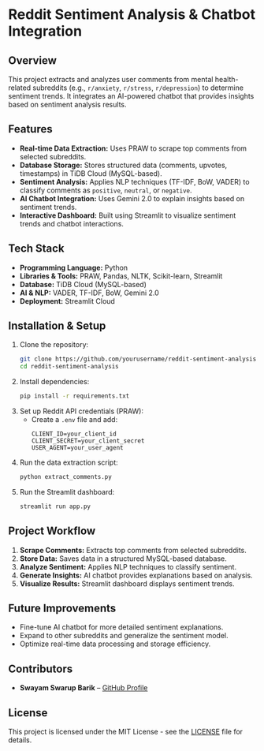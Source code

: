 # Reddit Sentiment Analysis & Chatbot Integration

## Overview
This project extracts and analyzes user comments from mental health-related subreddits (e.g., `r/anxiety`, `r/stress`, `r/depression`) to determine sentiment trends. It integrates an AI-powered chatbot that provides insights based on sentiment analysis results.

## Features
- **Real-time Data Extraction:** Uses PRAW to scrape top comments from selected subreddits.
- **Database Storage:** Stores structured data (comments, upvotes, timestamps) in TiDB Cloud (MySQL-based).
- **Sentiment Analysis:** Applies NLP techniques (TF-IDF, BoW, VADER) to classify comments as `positive`, `neutral`, or `negative`.
- **AI Chatbot Integration:** Uses Gemini 2.0 to explain insights based on sentiment trends.
- **Interactive Dashboard:** Built using Streamlit to visualize sentiment trends and chatbot interactions.

## Tech Stack
- **Programming Language:** Python
- **Libraries & Tools:** PRAW, Pandas, NLTK, Scikit-learn, Streamlit
- **Database:** TiDB Cloud (MySQL-based)
- **AI & NLP:** VADER, TF-IDF, BoW, Gemini 2.0
- **Deployment:** Streamlit Cloud

## Installation & Setup
1. Clone the repository:
   ```bash
   git clone https://github.com/yourusername/reddit-sentiment-analysis.git
   cd reddit-sentiment-analysis
   ```
2. Install dependencies:
   ```bash
   pip install -r requirements.txt
   ```
3. Set up Reddit API credentials (PRAW):
   - Create a `.env` file and add:
     ```
     CLIENT_ID=your_client_id
     CLIENT_SECRET=your_client_secret
     USER_AGENT=your_user_agent
     ```
4. Run the data extraction script:
   ```bash
   python extract_comments.py
   ```
5. Run the Streamlit dashboard:
   ```bash
   streamlit run app.py
   ```

## Project Workflow
1. **Scrape Comments:** Extracts top comments from selected subreddits.
2. **Store Data:** Saves data in a structured MySQL-based database.
3. **Analyze Sentiment:** Applies NLP techniques to classify sentiment.
4. **Generate Insights:** AI chatbot provides explanations based on analysis.
5. **Visualize Results:** Streamlit dashboard displays sentiment trends.

## Future Improvements
- Fine-tune AI chatbot for more detailed sentiment explanations.
- Expand to other subreddits and generalize the sentiment model.
- Optimize real-time data processing and storage efficiency.

## Contributors
- **Swayam Swarup Barik** – [GitHub Profile](https://github.com/swayam-learning)

## License
This project is licensed under the MIT License - see the [LICENSE](LICENSE) file for details.
